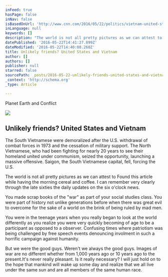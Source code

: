 ```yaml
---
inFeed: true
hasPage: false
inNav: false
isBasedOnUrl: 'http://www.cnn.com/2016/05/22/politics/vietnam-united-states-friends/index.html'
inLanguage: null
keywords: []
description: "The world is not all pretty pictures as we can attest to Found this article while having the morning cereal and coffee. I can remember very clearly through the late sixties the daily updates on the six o'clock news."
datePublished: '2016-05-22T14:41:27.899Z'
dateModified: '2016-05-22T14:40:08.260Z'
title: Unlikely friends? United States and Vietnam
author: []
authors: []
publisher: null
starred: false
sourcePath: _posts/2016-05-22-unlikely-friends-united-states-and-vietnam.md
_context: 'http://schema.org'
_type: Article

---
```

Planet Earth and Conflict

<article style=""><img src="https://s3-us-west-2.amazonaws.com/the-grid-img/p/d6c58f98db6ed727efedd2ef4fc6629a2bbb865f.jpg" /><h1>Unlikely friends? United States and Vietnam</h1><p>The South Vietnamese were demoralized after the U.S. withdrawal of combat forces in 1973 and the cessation of military support. The North Vietnamese, who had been fighting for nearly 20 years to see their homeland united under communism, seized the opportunity, launching a massive offensive. Saigon, the South Vietnamese capital, fell, forcing the U.S.</p></article>

The world is not all pretty pictures as we can attest to Found this article while having the morning cereal and coffee. I can remember very clearly through the late sixties the daily updates on the six o'clock news.

You made scrap books of the "war" as part of your social studies class. You were part of history not unlike generations before when there was great evil to overcome for the sake of a world on the brink of being ruled by mad men.

You were in the teenage years when you really began to look at the world differently as you realize you were very quickly becoming of age to be a participant as opposed to a observer. Confusing times where patriotism was being challenged by free speech events denouncing involment in such a horrific campaign against humanity. 

But we were the good guys. Weren't we always the good guys. Images of war are no different whether from 1,000 years ago or 10 years ago to the present.It's never really pleasant. Is it really necessary? I will just hold on to the hope that mankind will wake up some day and realize that we all live under the same sun and are all members of the same human race.